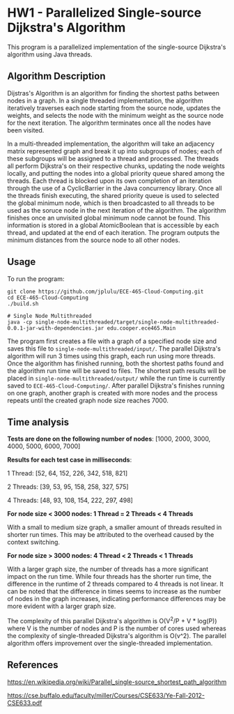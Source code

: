 # HW1 - Parallelized Single-source Dijkstra's Algorithm

This program is a parallelized implementation of the single-source Dijkstra's algorithm using Java threads.

## Algorithm Description
Dijstras's Algorithm is an algorithm for finding the shortest paths between nodes in a graph. In a single threaded implementation, the algorithm iteratively traverses each node starting from the source node, updates the weights, and selects the node with the minimum weight as the source node for the next iteration. The algorithm terminates once all the nodes have been visited.

In a multi-threaded implementation, the algorithm will take an adjacency matrix represented graph and break it up into subgroups of nodes; each of these subgroups will be assigned to a thread and processed. The threads all perform Dijkstra's on their respective chunks, updating the node weights locally, and putting the nodes into a global priority queue shared among the threads. Each thread is blocked upon its own completion of an iteration through the use of a CyclicBarrier in the Java concurrency library. Once all the threads finish executing, the shared priority queue is used to selected the global minimum node, which is then broadcasted to all threads to be used as the soruce node in the next iteration of the algorithm. The algorithm finishes once an unvisited global minimum node cannot be found. This information is stored in a global AtomicBoolean that is accessible by each thread, and updated at the end of each iteration. The program outputs the minimum distances from the source node to all other nodes.


## Usage
To run the program:
```
git clone https://github.com/jplulu/ECE-465-Cloud-Computing.git
cd ECE-465-Cloud-Computing
./build.sh

# Single Node Multithreaded
java -cp single-node-multithreaded/target/single-node-multithreaded-0.0.1-jar-with-dependencies.jar edu.cooper.ece465.Main
```

The program first creates a file with a graph of a specified node size and saves this file to ```single-node-multithreaded/input/```. The parallel Dijkstra's algorithm will run 3 times using this graph, each run using more threads. Once the algorithm has finished running, both the shortest paths found and the algorithm run time will be saved to files. The shortest path results will be placed in ```single-node-multithreaded/output/``` while the run time is currently saved to ```ECE-465-Cloud-Computing/```. After parallel Dijkstra's finishes running on one graph, another graph is created with more nodes and the process repeats until the created graph node size reaches 7000.


## Time analysis
**Tests are done on the following number of nodes**: [1000, 2000, 3000, 4000, 5000, 6000, 7000]

**Results for each test case in milliseconds**:

1 Thread: [52, 64, 152, 226, 342, 518, 821]

2 Threads: [39, 53, 95, 158, 258, 327, 575]

4 Threads: [48, 93, 108, 154, 222, 297, 498]


**For node size < 3000 nodes: 1 Thread = 2 Threads < 4 Threads**

With a small to medium size graph, a smaller amount of threads resulted in shorter run times. This may be attributed to the overhead caused by the context switching.

**For node size > 3000 nodes: 4 Thread < 2 Threads < 1 Threads**

With a larger graph size, the number of threads has a more significant impact on the run time. While four threads has the shorter run time, the difference in the runtime of 2 threads compared to 4 threads is not linear. It can be noted that the difference in times seems to increase as the number of nodes in the graph increases, indicating performance differences may be more evident with a larger graph size.

The complexity of this parallel Dijkstra's algorithm is O(V<sup>2</sup>/P + V * log(P)) where V is the number of nodes and P is the number of cores used whereas the complexity of single-threaded Dijkstra's algorithm is O(v^2). The parallel algorithm offers improvement over the single-threaded implementation.

## References
https://en.wikipedia.org/wiki/Parallel_single-source_shortest_path_algorithm

https://cse.buffalo.edu/faculty/miller/Courses/CSE633/Ye-Fall-2012-CSE633.pdf
